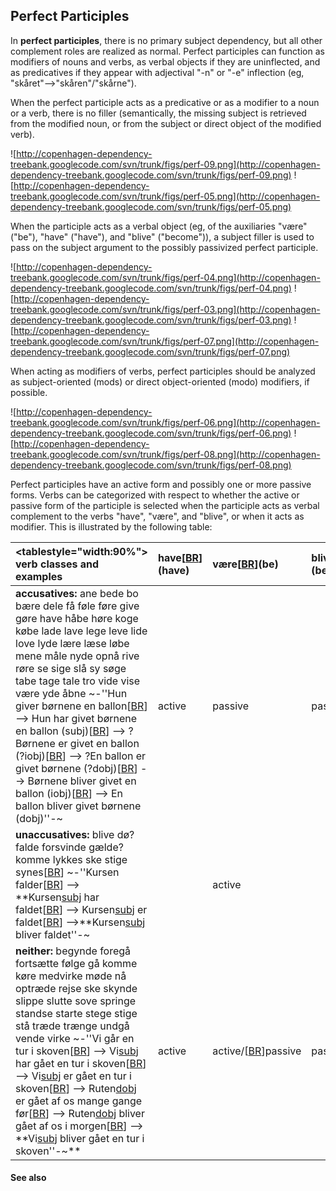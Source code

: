 ## Perfect Participles ##

In **perfect participles**, there is no primary subject dependency, but all other complement roles are realized as normal. Perfect participles can function as modifiers of nouns and verbs, as verbal objects if they are uninflected, and as predicatives if they appear with adjectival "-n" or "-e" inflection (eg, "skåret"--&gt;"skåren"/"skårne").

When the perfect participle acts as a predicative or as a modifier to a noun or a verb, there is no filler (semantically, the missing subject is retrieved from the modified noun, or from the subject or direct object of the modified verb).

![http://copenhagen-dependency-treebank.googlecode.com/svn/trunk/figs/perf-09.png](http://copenhagen-dependency-treebank.googlecode.com/svn/trunk/figs/perf-09.png) ![http://copenhagen-dependency-treebank.googlecode.com/svn/trunk/figs/perf-05.png](http://copenhagen-dependency-treebank.googlecode.com/svn/trunk/figs/perf-05.png)

When the participle acts as a verbal object (eg, of the auxiliaries "være" ("be"), "have" ("have"), and "blive" ("become")), a subject filler is used to pass on the subject argument to the possibly passivized perfect participle.

![http://copenhagen-dependency-treebank.googlecode.com/svn/trunk/figs/perf-04.png](http://copenhagen-dependency-treebank.googlecode.com/svn/trunk/figs/perf-04.png) ![http://copenhagen-dependency-treebank.googlecode.com/svn/trunk/figs/perf-03.png](http://copenhagen-dependency-treebank.googlecode.com/svn/trunk/figs/perf-03.png) ![http://copenhagen-dependency-treebank.googlecode.com/svn/trunk/figs/perf-07.png](http://copenhagen-dependency-treebank.googlecode.com/svn/trunk/figs/perf-07.png)

When acting as modifiers of verbs, perfect participles should be analyzed as subject-oriented (mods) or direct object-oriented (modo) modifiers, if possible.

![http://copenhagen-dependency-treebank.googlecode.com/svn/trunk/figs/perf-06.png](http://copenhagen-dependency-treebank.googlecode.com/svn/trunk/figs/perf-06.png) ![http://copenhagen-dependency-treebank.googlecode.com/svn/trunk/figs/perf-08.png](http://copenhagen-dependency-treebank.googlecode.com/svn/trunk/figs/perf-08.png)

Perfect participles have an active form and possibly one or more passive forms. Verbs can be categorized with respect to whether the active or passive form of the participle is selected when the participle acts as verbal complement to the verbs "have", "være", and "blive", or when it acts as modifier. This is illustrated by the following table:

|<tablestyle="width:90%"> verb classes and examples | have[[BR](BR.md)](have) | være[[BR](BR.md)](be) | blive[[BR](BR.md)](become) | modifier |
|:--------------------------------------------------|:------------------------|:----------------------|:---------------------------|:---------|
| **accusatives:** ane bede bo bære dele få føle føre give gøre have håbe høre koge købe lade lave lege leve lide love lyde lære læse løbe mene måle nyde opnå rive røre se sige slå sy søge tabe tage tale tro vide vise være yde åbne ~-''Hun giver børnene en ballon[[BR](BR.md)] --&gt; Hun har givet børnene en ballon (subj)[[BR](BR.md)] --&gt; ?Børnene er givet en ballon (?iobj)[[BR](BR.md)] --&gt; ?En ballon er givet børnene (?dobj)[[BR](BR.md)] --&gt; Børnene bliver givet en ballon (iobj)[[BR](BR.md)] --&gt; En ballon bliver givet børnene (dobj)''-~ | active                  | passive               | passive                    | passive  |
| **unaccusatives:** blive dø? falde forsvinde gælde? komme lykkes ske stige synes[[BR](BR.md)] ~-''Kursen falder[[BR](BR.md)] --&gt; **Kursen[subj](subj.md) har faldet[[BR](BR.md)] --&gt; Kursen[subj](subj.md) er faldet[[BR](BR.md)] --&gt;**Kursen[subj](subj.md) bliver faldet''-~ | | active                | | active   |
| **neither:** begynde foregå fortsætte følge gå komme køre medvirke møde nå optræde rejse ske skynde slippe slutte sove springe standse starte stege stige stå træde trænge undgå vende virke ~-''Vi går en tur i skoven[[BR](BR.md)] --&gt; Vi[subj](subj.md) har gået en tur i skoven[[BR](BR.md)] --&gt; Vi[subj](subj.md) er gået en tur i skoven[[BR](BR.md)] --&gt; Ruten[dobj](dobj.md) er gået af os mange gange før[[BR](BR.md)] --&gt; Ruten[dobj](dobj.md) bliver gået af os i morgen[[BR](BR.md)] --&gt; **Vi[subj](subj.md) bliver gået en tur i skoven''-~**| active                  | active/[[BR](BR.md)]passive | passive                    | passive  |


#### See also ####

